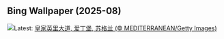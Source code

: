 ## Bing Wallpaper (2025-08)
![](https://www.bing.com/th?id=OHR.EdinburghFringe_ZH-CN5243292664_UHD.jpg&w=1000)Latest: [皇家英里大道, 爱丁堡, 苏格兰 (© MEDITERRANEAN/Getty Images)](https://www.bing.com/th?id=OHR.EdinburghFringe_ZH-CN5243292664_UHD.jpg)